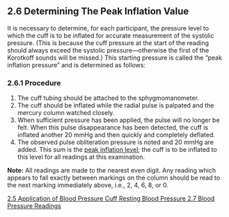 ## 2.6 Determining The Peak Inflation Value

It is necessary to determine, for each participant, the pressure level to which the cuff is to be inflated for accurate measurement of the systolic pressure. (This is because the cuff pressure at the start of the reading should always exceed the systolic pressure—otherwise the first of the Korotkoff sounds will be missed.) This starting pressure is called the “peak inflation pressure” and is determined as follows:

### 2.6.1 Procedure

1. The cuff tubing should be attached to the sphygmomanometer.
2. The cuff should be inflated while the radial pulse is palpated and the mercury column watched closely.
3. When sufficient pressure has been applied, the pulse will no longer be felt. When this pulse disappearance has been detected, the cuff is inflated another 20 mmHg and then quickly and completely deflated.
4. The observed pulse obliteration pressure is noted and 20 mmHg are added. This sum is the <u>peak inflation level</u>; the cuff is to be inflated to this level for all readings at this examination.


<div class="bs-callout bs-callout-info">
  <p>
    <strong>Note:</strong>
    All readings are made to the nearest even digit. Any reading which appears to fall exactly between markings on the column should be read to the next marking immediately above, i.e., 2, 4, 6, 8, or 0.
  </p>
</div>


<div class="center">
<div class="btn-group">
  <a href=":pages_path:/manuals/resting-blood-pressure/2-05-application-bp-cuff.md" class="btn btn-default">
    <span class="glyphicon glyphicon-chevron-left"></span>
    2.5 Application of Blood Pressure Cuff
  </a>

  <a href=":pages_path:/manuals/resting-blood-pressure" class="btn btn-default">
    <span class="glyphicon glyphicon-chevron-up"></span>
    Resting Blood Pressure
  </a>

  <a href=":pages_path:/manuals/resting-blood-pressure/2-07-blood-pressure-readings.md" class="btn btn-success">
    2.7 Blood Pressure Readings
    <span class="glyphicon glyphicon-chevron-right"></span>
  </a>
</div>
</div>
